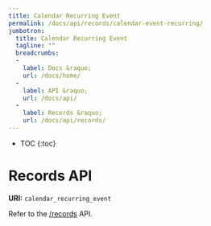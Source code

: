 ```yaml
---
title: Calendar Recurring Event
permalink: /docs/api/records/calendar-event-recurring/
jumbotron:
  title: Calendar Recurring Event
  tagline: ""
  breadcrumbs:
  -
    label: Docs &raquo;
    url: /docs/home/
  -
    label: API &raquo;
    url: /docs/api/
  -
    label: Records &raquo;
    url: /docs/api/records/
---
```


* TOC
{:toc}

# Records API

**URI:** `calendar_recurring_event`

Refer to the [/records](/docs/api/endpoints/records/) API.

